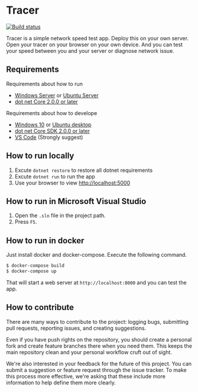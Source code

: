# Tracer

[![Build status](https://aiursoft.visualstudio.com/Star/_apis/build/status/Tracer%20Build)](https://aiursoft.visualstudio.com/Star/_build/latest?definitionId=1)

Tracer is a simple network speed test app. Deploy this on your own server. Open your tracer on your browser on your own device. And you can test your speed between you and your server or diagnose network issue.

## Requirements

Requirements about how to run
* [Windows Server](http://www.microsoft.com/en-us/cloud-platform/windows-server) or [Ubuntu Server](https://www.ubuntu.com/server)
* [dot net Core 2.0.0 or later](https://github.com/dotnet/core/tree/master/release-notes)

Requirements about how to develope
* [Windows 10](http://www.microsoft.com/en-US/windows/) or [Ubuntu desktop](https://www.ubuntu.com/desktop)
* [dot net Core SDK 2.0.0 or later](https://github.com/dotnet/core/tree/master/release-notes)
* [VS Code](https://code.visualstudio.com) (Strongly suggest)

## How to run locally

1. Excute `dotnet restore` to restore all dotnet requirements
2. Excute `dotnet run` to run the app
3. Use your browser to view [http://localhost:5000](http://localhost:5000)

## How to run in Microsoft Visual Studio

1. Open the `.sln` file in the project path. 
2. Press `F5`.

## How to run in docker

Just install docker and docker-compose. Execute the following command.

```bash
$ docker-compose build
$ docker-compose up
```

That will start a web server at `http://localhost:8000` and you can test the app.


## How to contribute

There are many ways to contribute to the project: logging bugs, submitting pull requests, reporting issues, and creating suggestions.

Even if you have push rights on the repository, you should create a personal fork and create feature branches there when you need them. This keeps the main repository clean and your personal workflow cruft out of sight.

We're also interested in your feedback for the future of this project. You can submit a suggestion or feature request through the issue tracker. To make this process more effective, we're asking that these include more information to help define them more clearly.

